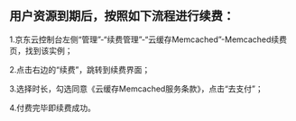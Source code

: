 ## 用户资源到期后，按照如下流程进行续费：

1.京东云控制台左侧“管理”-“续费管理”-“云缓存Memcached”-Memcached续费页，找到该实例；

2.点击右边的“续费”，跳转到续费界面；

3.选择时长，勾选同意《云缓存Memcached服务条款》，点击“去支付”；

4.付费完毕即续费成功。
